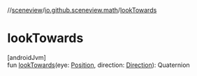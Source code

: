 //[sceneview](../../index.md)/[io.github.sceneview.math](index.md)/[lookTowards](look-towards.md)

# lookTowards

[androidJvm]\
fun [lookTowards](look-towards.md)(eye: [Position](index.md#945960193%2FClasslikes%2F-1571379623), direction: [Direction](index.md#1758682841%2FClasslikes%2F-1571379623)): Quaternion

